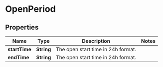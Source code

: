 

# OpenPeriod


## Properties

| Name | Type | Description | Notes |
|------------ | ------------- | ------------- | -------------|
|**startTime** | **String** | The open start time in 24h format. |  |
|**endTime** | **String** | The open start time in 24h format. |  |



